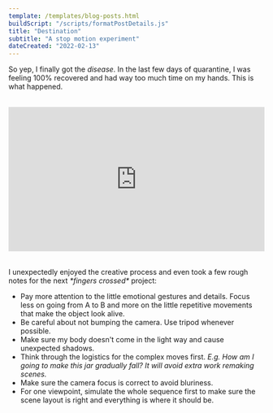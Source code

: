 ```yaml
---
template: /templates/blog-posts.html
buildScript: "/scripts/formatPostDetails.js"
title: "Destination"
subtitle: "A stop motion experiment"
dateCreated: "2022-02-13"
---
```


So yep, I finally got the _disease_. In the last few days of quarantine, I was feeling 100% recovered and had way too much time on my hands. This is what happened.

<style>.embed-container { position: relative; margin: 2rem 0; padding-top: 56.25%; height: 0; overflow: hidden; max-width: 100%; } .embed-container iframe, .embed-container object, .embed-container embed { position: absolute; top: 0; left: 0; width: 100%; height: 100%; }</style>
<div class='embed-container'><iframe src='https://player.vimeo.com/video/695391932?byline=0&portrait=0' frameborder='0' allowFullScreen></iframe></div>

I unexpectedly enjoyed the creative process and even took a few rough notes for the next _\*fingers crossed\*_ project:

- Pay more attention to the little emotional gestures and details. Focus less on going from A to B and more on the little repetitive movements that make the object look alive.
- Be careful about not bumping the camera. Use tripod whenever possible.
- Make sure my body doesn't come in the light way and cause unexpected shadows.
- Think through the logistics for the complex moves first. _E.g. How am I going to make this jar gradually fall? It will avoid extra work remaking scenes._
- Make sure the camera focus is correct to avoid bluriness.
- For one viewpoint, simulate the whole sequence first to make sure the scene layout is right and everything is where it should be.
